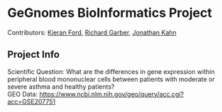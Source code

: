 # GeGnomes BioInformatics Project
Contributors: [Kieran Ford](https://github.com/Kieran-Ford), [Richard Garber](https://github.com/rgarber11), [Jonathan Kahn](https://github.com/kjonathan024)
## Project Info
Scientific Question: What are the differences in gene expression within peripheral blood mononuclear cells between patients with moderate or severe asthma and healthy patients?  
GEO Data: <https://www.ncbi.nlm.nih.gov/geo/query/acc.cgi?acc=GSE207751>


